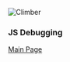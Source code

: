 ![Climber](https://images.unsplash.com/photo-1558528021-a4925a5488c7?ixlib=rb-1.2.1&ixid=eyJhcHBfaWQiOjEyMDd9&auto=format&fit=crop&w=500&q=60)

### JS Debugging

[Main Page](README.md)